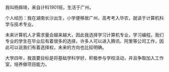 我叫杨舜琦，来自计科1901班，生活于广州。

个人经历：我在湖南长沙出生，小学便移居广州，高考考入华农，就读于计算机科学与技术专业。

未来计算机人才需求量会越来越大，因此我选择学习计算机专业，学习编程。我们专业的学生在毕业后有着很多的选择，许多人可以进入腾讯、阿里等公司工作，因此可以说我们有着选择权，未来的方向也比较明确。

大学四年，我首要目标是将基础学科学好，积极参与学校活动，并且争取加入工作室，培养做项目能力。
